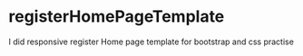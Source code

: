 # registerHomePageTemplate
I did responsive register Home page template for bootstrap and css practise

